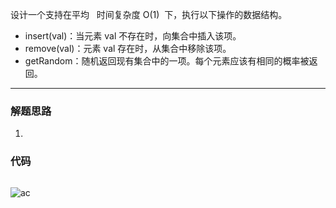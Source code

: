 设计一个支持在平均   时间复杂度 O(1)  下，执行以下操作的数据结构。

- insert(val)：当元素 val 不存在时，向集合中插入该项。
- remove(val)：元素 val 存在时，从集合中移除该项。
- getRandom：随机返回现有集合中的一项。每个元素应该有相同的概率被返回。

---

### 解题思路

1.

### 代码

```cpp

```

![ac](https://pic.leetcode.cn/846f737b9ea51bc4ae5232d54d031c8f66433ac4b18f0b21a9acfdbd9b423c1d-file_1579424516529)
